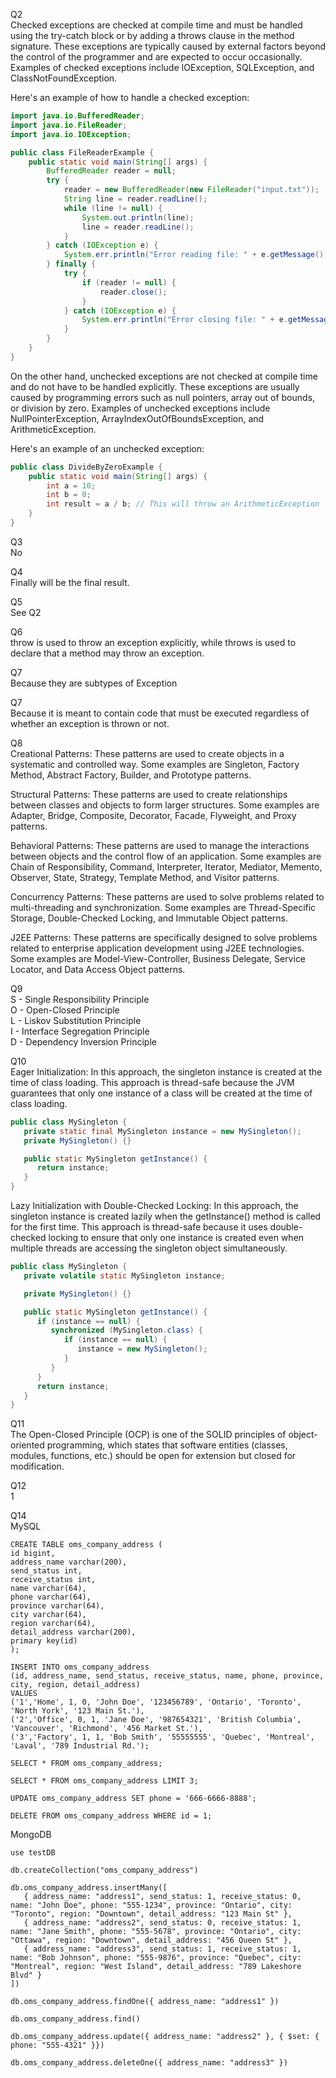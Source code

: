 Q2  
Checked exceptions are checked at compile time and must be handled using the try-catch block or by adding a throws clause in the method signature. These exceptions are typically caused by external factors beyond the control of the programmer and are expected to occur occasionally. Examples of checked exceptions include IOException, SQLException, and ClassNotFoundException.

Here's an example of how to handle a checked exception:
```java
import java.io.BufferedReader;
import java.io.FileReader;
import java.io.IOException;

public class FileReaderExample {
    public static void main(String[] args) {
        BufferedReader reader = null;
        try {
            reader = new BufferedReader(new FileReader("input.txt"));
            String line = reader.readLine();
            while (line != null) {
                System.out.println(line);
                line = reader.readLine();
            }
        } catch (IOException e) {
            System.err.println("Error reading file: " + e.getMessage());
        } finally {
            try {
                if (reader != null) {
                    reader.close();
                }
            } catch (IOException e) {
                System.err.println("Error closing file: " + e.getMessage());
            }
        }
    }
}
```

On the other hand, unchecked exceptions are not checked at compile time and do not have to be handled explicitly. These exceptions are usually caused by programming errors such as null pointers, array out of bounds, or division by zero. Examples of unchecked exceptions include NullPointerException, ArrayIndexOutOfBoundsException, and ArithmeticException.

Here's an example of an unchecked exception:
```java
public class DivideByZeroExample {
    public static void main(String[] args) {
        int a = 10;
        int b = 0;
        int result = a / b; // This will throw an ArithmeticException
    }
}
```

Q3  
No

Q4  
Finally will be the final result.

Q5  
See Q2

Q6  
throw is used to throw an exception explicitly, while throws is used to declare that a method may throw an exception.

Q7  
Because they are subtypes of Exception

Q7  
Because it is meant to contain code that must be executed regardless of whether an exception is thrown or not.

Q8  
Creational Patterns: These patterns are used to create objects in a systematic and controlled way. Some examples are Singleton, Factory Method, Abstract Factory, Builder, and Prototype patterns.

Structural Patterns: These patterns are used to create relationships between classes and objects to form larger structures. Some examples are Adapter, Bridge, Composite, Decorator, Facade, Flyweight, and Proxy patterns.

Behavioral Patterns: These patterns are used to manage the interactions between objects and the control flow of an application. Some examples are Chain of Responsibility, Command, Interpreter, Iterator, Mediator, Memento, Observer, State, Strategy, Template Method, and Visitor patterns.

Concurrency Patterns: These patterns are used to solve problems related to multi-threading and synchronization. Some examples are Thread-Specific Storage, Double-Checked Locking, and Immutable Object patterns.

J2EE Patterns: These patterns are specifically designed to solve problems related to enterprise application development using J2EE technologies. Some examples are Model-View-Controller, Business Delegate, Service Locator, and Data Access Object patterns.

Q9  
S - Single Responsibility Principle  
O - Open-Closed Principle  
L - Liskov Substitution Principle  
I - Interface Segregation Principle  
D - Dependency Inversion Principle  

Q10  
Eager Initialization: In this approach, the singleton instance is created at the time of class loading. This approach is thread-safe because the JVM guarantees that only one instance of a class will be created at the time of class loading.
```java
public class MySingleton {
   private static final MySingleton instance = new MySingleton();
   private MySingleton() {}

   public static MySingleton getInstance() {
      return instance;
   }
}
```
Lazy Initialization with Double-Checked Locking: In this approach, the singleton instance is created lazily when the getInstance() method is called for the first time. This approach is thread-safe because it uses double-checked locking to ensure that only one instance is created even when multiple threads are accessing the singleton object simultaneously.
```java
public class MySingleton {
   private volatile static MySingleton instance;

   private MySingleton() {}

   public static MySingleton getInstance() {
      if (instance == null) {
         synchronized (MySingleton.class) {
            if (instance == null) {
               instance = new MySingleton();
            }
         }
      }
      return instance;
   }
}
```

Q11  
The Open-Closed Principle (OCP) is one of the SOLID principles of object-oriented programming, which states that software entities (classes, modules, functions, etc.) should be open for extension but closed for modification.

Q12  
1

Q14  
MySQL
```genericsql
CREATE TABLE oms_company_address (
id bigint, 
address_name varchar(200),
send_status int,
receive_status int,
name varchar(64),
phone varchar(64),
province varchar(64),
city varchar(64),
region varchar(64),
detail_address varchar(200), 
primary key(id)
);

INSERT INTO oms_company_address
(id, address_name, send_status, receive_status, name, phone, province, city, region, detail_address)
VALUES
('1','Home', 1, 0, 'John Doe', '123456789', 'Ontario', 'Toronto', 'North York', '123 Main St.'),
('2','Office', 0, 1, 'Jane Doe', '987654321', 'British Columbia', 'Vancouver', 'Richmond', '456 Market St.'),
('3','Factory', 1, 1, 'Bob Smith', '55555555', 'Quebec', 'Montreal', 'Laval', '789 Industrial Rd.');

SELECT * FROM oms_company_address;

SELECT * FROM oms_company_address LIMIT 3;

UPDATE oms_company_address SET phone = '666-6666-8888';

DELETE FROM oms_company_address WHERE id = 1;
```
MongoDB
```genericsql
use testDB

db.createCollection("oms_company_address")

db.oms_company_address.insertMany([
   { address_name: "address1", send_status: 1, receive_status: 0, name: "John Doe", phone: "555-1234", province: "Ontario", city: "Toronto", region: "Downtown", detail_address: "123 Main St" },
   { address_name: "address2", send_status: 0, receive_status: 1, name: "Jane Smith", phone: "555-5678", province: "Ontario", city: "Ottawa", region: "Downtown", detail_address: "456 Queen St" },
   { address_name: "address3", send_status: 1, receive_status: 1, name: "Bob Johnson", phone: "555-9876", province: "Quebec", city: "Montreal", region: "West Island", detail_address: "789 Lakeshore Blvd" }
])

db.oms_company_address.findOne({ address_name: "address1" })

db.oms_company_address.find()
    
db.oms_company_address.update({ address_name: "address2" }, { $set: { phone: "555-4321" }})

db.oms_company_address.deleteOne({ address_name: "address3" })

```
